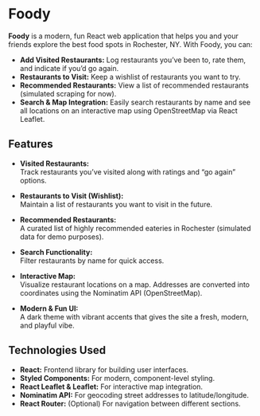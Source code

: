 # Foody

**Foody** is a modern, fun React web application that helps you and your friends explore the best food spots in Rochester, NY. With Foody, you can:

- **Add Visited Restaurants:** Log restaurants you’ve been to, rate them, and indicate if you’d go again.
- **Restaurants to Visit:** Keep a wishlist of restaurants you want to try.
- **Recommended Restaurants:** View a list of recommended restaurants (simulated scraping for now).
- **Search & Map Integration:** Easily search restaurants by name and see all locations on an interactive map using OpenStreetMap via React Leaflet.

## Features

- **Visited Restaurants:**  
  Track restaurants you’ve visited along with ratings and “go again” options.
  
- **Restaurants to Visit (Wishlist):**  
  Maintain a list of restaurants you want to visit in the future.
  
- **Recommended Restaurants:**  
  A curated list of highly recommended eateries in Rochester (simulated data for demo purposes).

- **Search Functionality:**  
  Filter restaurants by name for quick access.

- **Interactive Map:**  
  Visualize restaurant locations on a map. Addresses are converted into coordinates using the Nominatim API (OpenStreetMap).

- **Modern & Fun UI:**  
  A dark theme with vibrant accents that gives the site a fresh, modern, and playful vibe.

## Technologies Used

- **React:** Frontend library for building user interfaces.
- **Styled Components:** For modern, component-level styling.
- **React Leaflet & Leaflet:** For interactive map integration.
- **Nominatim API:** For geocoding street addresses to latitude/longitude.
- **React Router:** (Optional) For navigation between different sections.
